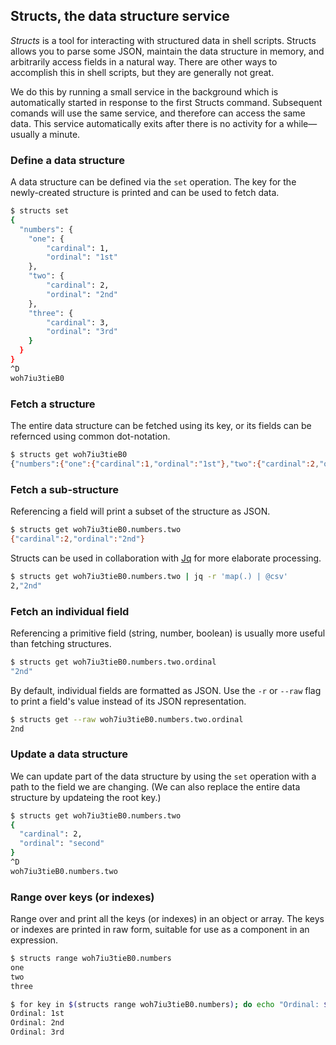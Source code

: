 ## Structs, the data structure service
_Structs_ is a tool for interacting with structured data in shell scripts. Structs allows you to parse some JSON, maintain the data structure in memory, and arbitrarily access fields in a natural way. There are other ways to accomplish this in shell scripts, but they are generally not great.

We do this by running a small service in the background which is automatically started in response to the first Structs command. Subsequent comands will use the same service, and therefore can access the same data. This service automatically exits after there is no activity for a while—usually a minute.

### Define a data structure
A data structure can be defined via the `set` operation. The key for the newly-created structure is printed and can be used to fetch data.

```sh
$ structs set
{
  "numbers": {
    "one": {
        "cardinal": 1,
        "ordinal": "1st"
    },
    "two": {
        "cardinal": 2,
        "ordinal": "2nd"
    },
    "three": {
        "cardinal": 3,
        "ordinal": "3rd"
    }
  }
}
^D
woh7iu3tieB0
```

### Fetch a structure
The entire data structure can be fetched using its key, or its fields can be refernced using common dot-notation.
```sh
$ structs get woh7iu3tieB0
{"numbers":{"one":{"cardinal":1,"ordinal":"1st"},"two":{"cardinal":2,"ordinal":"2nd"},"three":{"cardinal":3,"ordinal":"3rd"}}}
```

### Fetch a sub-structure
Referencing a field will print a subset of the structure as JSON.
```sh
$ structs get woh7iu3tieB0.numbers.two
{"cardinal":2,"ordinal":"2nd"}
```

Structs can be used in collaboration with [Jq](https://jqlang.github.io/jq/) for more elaborate processing.
```sh
$ structs get woh7iu3tieB0.numbers.two | jq -r 'map(.) | @csv'
2,"2nd"
```

### Fetch an individual field
Referencing a primitive field (string, number, boolean) is usually more useful than fetching structures.
```sh
$ structs get woh7iu3tieB0.numbers.two.ordinal
"2nd"
```

By default, individual fields are formatted as JSON. Use the `-r` or `--raw` flag to print a field's value instead of its JSON representation.
```sh
$ structs get --raw woh7iu3tieB0.numbers.two.ordinal
2nd
```

### Update a data structure
We can update part of the data structure by using the `set` operation with a path to the field we are changing. (We can also replace the entire data structure by updateing the root key.)
```sh
$ structs get woh7iu3tieB0.numbers.two
{
  "cardinal": 2,
  "ordinal": "second"
}
^D
woh7iu3tieB0.numbers.two
```

### Range over keys (or indexes)
Range over and print all the keys (or indexes) in an object or array. The keys or indexes are printed in raw form, suitable for use as a component in an expression.
```sh
$ structs range woh7iu3tieB0.numbers
one
two
three

$ for key in $(structs range woh7iu3tieB0.numbers); do echo "Ordinal: $(structs get -r woh7iu3tieB0.numbers.${key}.ordinal)"; done
Ordinal: 1st
Ordinal: 2nd
Ordinal: 3rd
```
